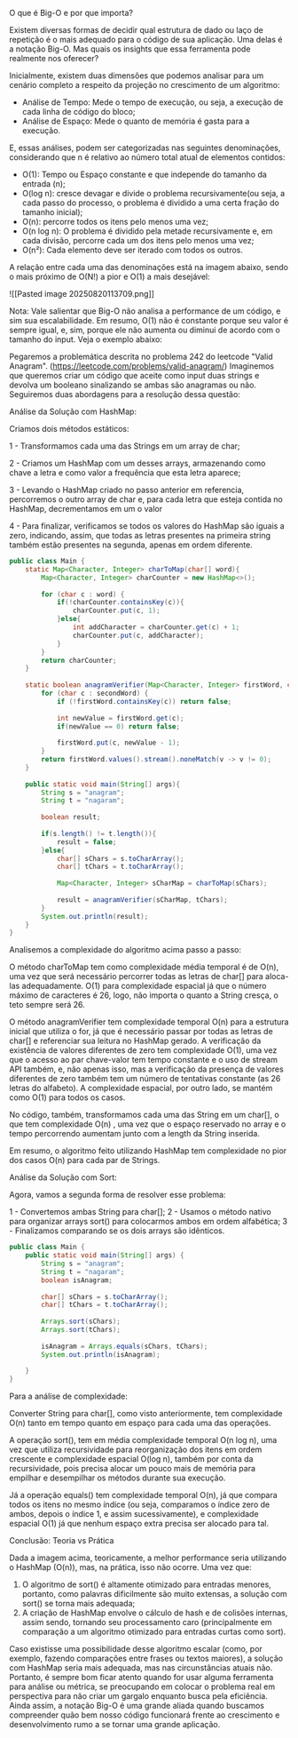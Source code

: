 O que é Big-O e por que importa?

Existem diversas formas de decidir qual estrutura de dado ou laço de repetição é o mais adequado para o código de sua aplicação. Uma delas é a notação Big-O. Mas quais os insights que essa ferramenta pode realmente nos oferecer?

Inicialmente, existem duas dimensões que podemos analisar para um cenário completo a respeito da projeção no crescimento de um algoritmo:

- Análise de Tempo: Mede o tempo de execução, ou seja, a execução de cada linha de código do bloco;
- Análise de Espaço: Mede o quanto de memória é gasta para a execução.

E, essas análises, podem ser categorizadas nas seguintes denominações, considerando que n é relativo ao número total atual de elementos contidos:

- O(1): Tempo ou Espaço constante e que independe do tamanho da entrada (n);
- O(log n): cresce devagar e divide o problema recursivamente(ou seja, a cada passo do processo, o problema é dividido a uma certa fração do tamanho inicial);
- O(n): percorre todos os itens pelo menos uma vez;
- O(n log n): O problema é dividido pela metade recursivamente e, em cada divisão, percorre cada um dos itens pelo menos uma vez;
- O(n²): Cada elemento deve ser iterado com todos os outros.

A relação entre cada uma das denominações está na imagem abaixo, sendo o mais próximo de O(N!) a pior e O(1) a mais desejável:

![[Pasted image 20250820113709.png]]

Nota: Vale salientar que Big-O não analisa a performance de um código, e sim sua escalabilidade. Em resumo, O(1) não é constante porque seu valor é sempre igual, e, sim, porque ele não aumenta ou diminui de acordo com o tamanho do input. Veja o exemplo abaixo:

Pegaremos a problemática descrita no problema 242 do leetcode "Valid Anagram". (https://leetcode.com/problems/valid-anagram/)
Imaginemos que queremos criar um código que aceite como input duas strings e devolva um booleano sinalizando se ambas são anagramas ou não. Seguiremos duas abordagens para a resolução dessa questão:

Análise da Solução com HashMap:

Criamos dois métodos estáticos: 

1 - Transformamos cada uma das Strings em um array de char;

2 - Criamos um HashMap com um desses arrays, armazenando como chave a letra e como valor a frequência que esta letra aparece;

3 - Levando o HashMap criado no passo anterior em referencia, percorremos o outro array de char e, para cada letra que esteja contida no HashMap, decrementamos em um o valor

4 - Para finalizar, verificamos se todos os valores do HashMap são iguais a zero, indicando, assim, que todas as letras presentes na primeira string também estão presentes na segunda, apenas em ordem diferente.

```java
public class Main {  
    static Map<Character, Integer> charToMap(char[] word){  
        Map<Character, Integer> charCounter = new HashMap<>();  
  
        for (char c : word) {  
            if(!charCounter.containsKey(c)){  
                charCounter.put(c, 1);  
            }else{  
                int addCharacter = charCounter.get(c) + 1;  
                charCounter.put(c, addCharacter);  
            }  
        }  
        return charCounter;  
    }  
  
    static boolean anagramVerifier(Map<Character, Integer> firstWord, char[] secondWord){  
        for (char c : secondWord) {  
            if (!firstWord.containsKey(c)) return false;  
  
            int newValue = firstWord.get(c);  
            if(newValue == 0) return false;  
  
            firstWord.put(c, newValue - 1);  
        }  
        return firstWord.values().stream().noneMatch(v -> v != 0);  
    }  
  
    public static void main(String[] args){  
        String s = "anagram";  
        String t = "nagaram";  
  
        boolean result;  
  
        if(s.length() != t.length()){  
            result = false;  
        }else{  
            char[] sChars = s.toCharArray();  
            char[] tChars = t.toCharArray();  
  
            Map<Character, Integer> sCharMap = charToMap(sChars);  
  
            result = anagramVerifier(sCharMap, tChars);  
        }  
        System.out.println(result);  
    }  
}
```

Analisemos a complexidade do algoritmo acima passo a passo:

O método charToMap tem como complexidade média temporal é de O(n), uma vez que será necessário percorrer todas as letras de char[] para aloca-las adequadamente. O(1) para complexidade espacial já que o número máximo de caracteres é 26, logo, não importa o quanto a String cresça, o teto sempre será 26.

O método anagramVerifier tem complexidade temporal O(n) para a estrutura inicial que utiliza o for, já que é necessário passar por todas as letras de char[] e referenciar sua leitura no HashMap gerado. A verificação da existência de valores diferentes de zero tem complexidade O(1), uma vez que o acesso ao par chave-valor tem tempo constante e o uso de stream API também, e, não apenas isso, mas a verificação da presença de valores diferentes de zero também tem um número de tentativas constante (as 26 letras do alfabeto). A complexidade espacial, por outro lado, se mantém como O(1) para todos os casos.

No código, também, transformamos cada uma das String em um char[], o que tem complexidade O(n) , uma vez que o espaço reservado no array e o tempo percorrendo aumentam junto com a length da String inserida.

Em resumo, o algoritmo feito utilizando HashMap tem complexidade no pior dos casos O(n) para cada par de Strings.

Análise da Solução com Sort:

Agora, vamos a segunda forma de resolver esse problema:

1 - Convertemos ambas String para char[];
2 - Usamos o método nativo para organizar arrays sort() para colocarmos ambos em ordem alfabética;
3 - Finalizamos comparando se os dois arrays são idênticos.

```java
public class Main {  
    public static void main(String[] args) {  
        String s = "anagram";  
        String t = "nagaram";  
        boolean isAnagram;  
  
        char[] sChars = s.toCharArray();  
        char[] tChars = t.toCharArray();  
  
        Arrays.sort(sChars);  
        Arrays.sort(tChars);  
  
        isAnagram = Arrays.equals(sChars, tChars);  
        System.out.println(isAnagram);  
  
    }  
}
```

Para a análise de complexidade:

Converter String para char[], como visto anteriormente, tem complexidade O(n) tanto em tempo quanto em espaço para cada uma das operações.

A operação sort(), tem em média complexidade temporal O(n log n), uma vez que utiliza recursividade para reorganização dos itens em ordem crescente e complexidade espacial O(log n), também por conta da recursividade, pois precisa alocar um pouco mais de memória para empilhar e desempilhar os métodos durante sua execução.

Já a operação equals() tem complexidade temporal O(n), já que compara todos os itens no mesmo índice (ou seja, comparamos o índice zero de ambos, depois o índice 1, e assim sucessivamente), e complexidade espacial O(1) já que nenhum espaço extra precisa ser alocado para tal.

Conclusão: Teoria vs Prática

Dada a imagem acima, teoricamente, a melhor performance seria utilizando o HashMap (O(n)), mas, na prática, isso não ocorre. Uma vez que:

1. O algoritmo de sort() é altamente otimizado para entradas menores, portanto, como palavras dificilmente são muito extensas, a solução com sort() se torna mais adequada;
2. A criação de HashMap envolve o cálculo de hash e de colisões internas, assim sendo, tornando seu processamento caro (principalmente em comparação a um algoritmo otimizado para entradas curtas como sort).

Caso existisse uma possibilidade desse algoritmo escalar (como, por exemplo, fazendo comparações entre frases ou textos maiores), a solução com HashMap seria mais adequada, mas nas circunstâncias atuais não. Portanto, é sempre bom ficar atento quando for usar alguma ferramenta para análise ou métrica, se preocupando em colocar o problema real em perspectiva para não criar um gargalo enquanto busca pela eficiência. Ainda assim, a notação Big-O é uma grande aliada quando buscamos compreender quão bem nosso código funcionará frente ao crescimento e desenvolvimento rumo a se tornar uma grande aplicação.

